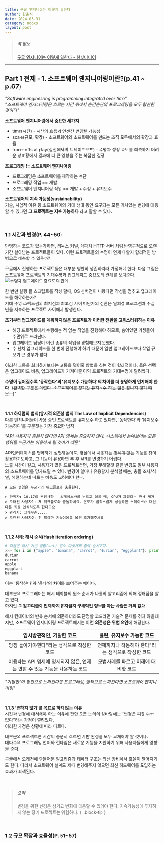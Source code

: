 ```yaml
---
title: 구글 엔지니어는 이렇게 일한다
author: 한춘식
date: 2024-03-31
category: books
layout: post
---
```


> ##### 책 정보
> [구글 엔지니어는 이렇게 일한다 - 한빛미디어](https://www.yes24.com/Product/Goods/109182479?pid=123487&cosemkid=go16527542090906292&gad_source=1&gclid=Cj0KCQjwk6SwBhDPARIsAJ59GwcsarMNP-zpK97jiVfywZ2WMeJAOpajehxYm3SrTd_aEUR-G--hzdEaAvRqEALw_wcB)

---

Part 1 전제 - 1. 소프트웨어 엔지니어링이란?(p.41 ~ p.67)
-------------
_"Software engineering is programming integrated over time"_  
_"소프트웨어 엔지니어링은 흐르는 시간 위에서 순간순간의 프로그래밍을 모두 합산한 것이다"_  

**소프트웨어 엔지니어링에서 중요한 세가지**  
* time(시간) - 시간의 흐름과 언젠간 변경될 가능성
* scale(규모, 확장) - 소프트웨어와 소프트웨어를 만드는 조직 모두에서의 확장과 효율
* trade-offs at play(실전에서의 트레이드오프) - 수명과 성장 속도를 예측하기 어려운 상ㅎ황에서 결과에 더 큰 영향을 주는 복잡한 결정

**프로그래밍 != 소프트웨어 엔지니어링**  
* 프로그래밍은 소프트웨어를 제작하는 수단
* 프로그래밍 작업 == 개발
* 소프트웨어 엔지니어링 작업 == 개발 + 수정 + 유지보수 

**소프트웨어의 지속 가능성(sustainability)**  
기술, 사업적 이유 등 소프트웨어의 기대 생애 동안 요구되는 모든 가치있는 변경에 대응할 수 있다면 **그 프로젝트는 지속 가능하다** 라고 말할 수 있다.

<br/>

### 1.1 시간과 변경(P. 44~50)
단명하는 코드가 있는가하면, 리눅스 커널, 아파치 HTTP 서버 처럼 반영구적으로 오랜기간 살아남는 프로젝트들이 있다. 이런 프로젝트들의 수명이 언제 다할지 합리적인 방법으로 예측할 수 있을까?

구글에서 진행하는 프로젝트들은 대부분 영원히 생존하리라 가정해야 한다.
다음 그림은 소프트웨어 프로젝트의 기대수명과 업그레이드 중요도의 관계를 보여준다.
![수명과 업그레이드 중요도의 관계](https://github.com/han-chunsik/Algorithm/assets/163226671/6f674a6d-6e4e-43bd-b62c-8c1b81e1371d)

한 번만 실행 될 스크립트를 작성 할때, OS 신버전이 나왔다면 작성을 멈추고 업그레이드를 해야하는가?   
기대 수명 스펙트럼의 최저점과 최고점 사이 어딘가의 전환은 일회성 프로그램과 수십 년을 지속하는 프로젝트 사이에서 발생한다.

**초기부터 업그레이드를 계획하지 않은 프로젝트가 이러한 전환을 고통스러워하는 이유**
* 해당 프로젝트에서 수행해본 적 없는 작업을 진행해야 하므로, 숨어있던 가정들이 수면위로 드러난다.
* 업그레이드 담당이 이런 종류의 작업을 경험해보지 못했다.
* 수 년치 업그레이드를 한 번에 진행해야 하기 때문에 일반 업그레이드보다 작업 규모가 큰 경우가 많다.

이러한 고통을 회피하기보다는 고통을 덜어줄 방법을 찾는 것이 합리적이다. 옳은 선택은 업그레이드 비용, 업그레이드가 가져다줄 이익 프로젝트의 기대수명에 달려있다.

**수명이 길어질수록 '동작한다'와 '유지보수 가능하다'의 차이를 더 분명하게 인지해야 한다.** (~~완벽한 구분은 어렵다. 소프트웨어를 장기간 유지보수 하는 일은 끝나지 않기 떄문...~~)"

<br/>

**1.1.1 하이럼의 법칙(암시적 의존성 법칙 The Law of Implicit Dependencies)**  
다른 엔지니어들이 사용 중인 프로젝트를 유지보수 하고 있다면, '동작한다'와 '유지보수 가능하다'를 구분짓는 가장 중요한 법칙

_"API 사용자가 충분히 많다면 API 명세는 중요하지 않다. 시스템에서 눈에보이는 모든 행위를 누군가는 이용하게 될 것이기 때문"_

API인터페이스를 명확하게 설명해놓아도, 현실에서 사용자는 ~~명세에 없는~~ 기능을 찾아 활용하기도하고, 그 기능이 유용하면 추 후 API를 변경하기 어렵다.  
노출 시간이 길고, 사용자가 많은 프로젝트라면, 가장 무해할것 같은 변경도 일부 사용자의 소프트웨어를 망가뜨릴 수 있다.
변경이 얼마나 유용할지 분석할 때는, 충돌 조사/식별, 해결하는데 따르는 비용도 고려해야 한다.

```
# 모든 변경은 누군가의 워크플로와 충돌한다.

> 관리자: 10.17의 변경사항 - 스페이스바를 누르고 있을 때, CPU가 과열되는 현상 제거
> 오래된 사용자1: 제 워크플로와 충돌하네요. 온도가 급작스럽게 상승하면 스페이스바 대신 다른 키로 인식하도록 한다구요
> 관리자: 그게무슨.....
> 오랜된 사용자2: 전 필요한 기능이에요 옵션 추가해주세요
```

<br/>

**1.1.2 사례: 해시 순서(Hash iteration ordering)**  

```python
# 다음은 해시 기반 집합(set) 원소 다섯개의 출력 순서이다.
>>> for i in {"apple", "banana", "carrot", "durian", "eggplant"}: print(i)
durian
carrot
apple
eggplant
banana
```

이는 '동작한다'와 '옳다'의 차이를 보여주는 예이다.  

대부분의 프로그래머는 해시 테이블의 원소 순서가 나름의 알고리즘에 의해 정해짐을 알고 있다.  
하지만 **그 알고리즘이 언제까지 유지될지 구체적인 정보를 아는 사람은 거의 없다**  

해시 컨테이너의 반복 순서에 의존하더라도 단명할 코드라면 기술적 문제를 겪지 않을테지만, 소프트웨어 엔지니어링 프로젝트에서는 이런 **의존성은 위험 요인**에 해당한다.  

<div class="table-wrapper" markdown="block">

|임시방편적인, 기발한 코드|클린, 유지보수 가능한 코드|
|:-:|:-:|
|당장 돌아가야한다"라는 생각으로 작성한 코드|언제까지나 작동해야 한다"라는 생각으로 작성한 코드|
|이용하는 API 명세에 명시되지 않은, 언제든 변할 수 있는 기능을 사용하는 코드|모범사례를 따르고 미래에 대비한 코드|

</div>

_"기발한"이 칭찬으로 느껴진다면 프로그래밍, 질책으로 느껴진다면 소프트웨어 엔지니어링"_


<br/>

**1.1.3 '변하지 않기'를 목표로 하지 않는 이유**  
시간과 변경에 대처해야 하는 이유에 관한 모든 논의의 밑바탕에는 "변경은 피할 수ㅜ 없다"라는 가정이 깔려있다.  
이러한 가정은 상황에 따라 다르다.  

대부분의 프로젝트는 시간이 충분히 흐르면 기반 환경을 모두 교체해야 할 것이다.  
대다수의 프로그래밍 언어와 런타임은 새로운 기능을 지원하기 위해 사용자들에게 영향을 준다.  

구글에서 오래전에 만들어둔 알고리즘과 데이터 구조는 최신 장비에서 효율이 떨어지기도 한다. 따라서 소프트웨어 설계도 제때 변경해주지 않으면 최신 하드웨어를 도입하는 효과가 퇴색된다.  

<br/>

> ##### 요약
>
> 변경을 위한 변경은 삼가고 변화에 대응할 수 있어야 한다.
> 지속가능성에 투자하지 않는 장기 프로젝트는 위험하다.
{: .block-tip }


<br/>

### 1.2 규모 확장과 효율성(P. 51~57)